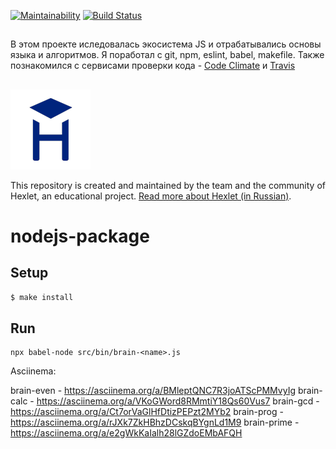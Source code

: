 [![Maintainability](https://api.codeclimate.com/v1/badges/3914063ca1def738fcca/maintainability)](https://codeclimate.com/github/nikolaenkoOleg/frontend-project-lvl1/maintainability)
[![Build Status](https://travis-ci.org/nikolaenkoOleg/frontend-project-lvl1.svg?branch=master)](https://travis-ci.org/nikolaenkoOleg/frontend-project-lvl1)

##
В этом проекте иследовалась экосистема JS и отрабатывались основы языка и алгоритмов. Я поработал с git, npm, eslint, babel, makefile. Также познакомился с сервисами проверки кода - [Code Climate](https://codeclimate.com/) и [Travis](https://travis-ci.org/)

##
[![Hexlet Ltd. logo](https://raw.githubusercontent.com/Hexlet/hexletguides.github.io/master/images/hexlet_logo128.png)](https://ru.hexlet.io/pages/about?utm_source=github&utm_medium=link&utm_campaign=nodejs-package)

This repository is created and maintained by the team and the community of Hexlet, an educational project. [Read more about Hexlet (in Russian)](https://ru.hexlet.io/pages/about?utm_source=github&utm_medium=link&utm_campaign=nodejs-package).
##

# nodejs-package

## Setup

```sh
$ make install
```
## Run
```
npx babel-node src/bin/brain-<name>.js
```

Asciinema:

brain-even - https://asciinema.org/a/BMleptQNC7R3joATScPMMvyIg
brain-calc - https://asciinema.org/a/VKoGWord8RMmtiY18Qs60Vus7
brain-gcd - https://asciinema.org/a/Ct7orVaGlHfDtizPEPzt2MYb2
brain-prog - https://asciinema.org/a/rJXk7ZkHBhzDCskqBYgnLd1M9
brain-prime - https://asciinema.org/a/e2gWkKaIalh28lGZdoEMbAFQH
